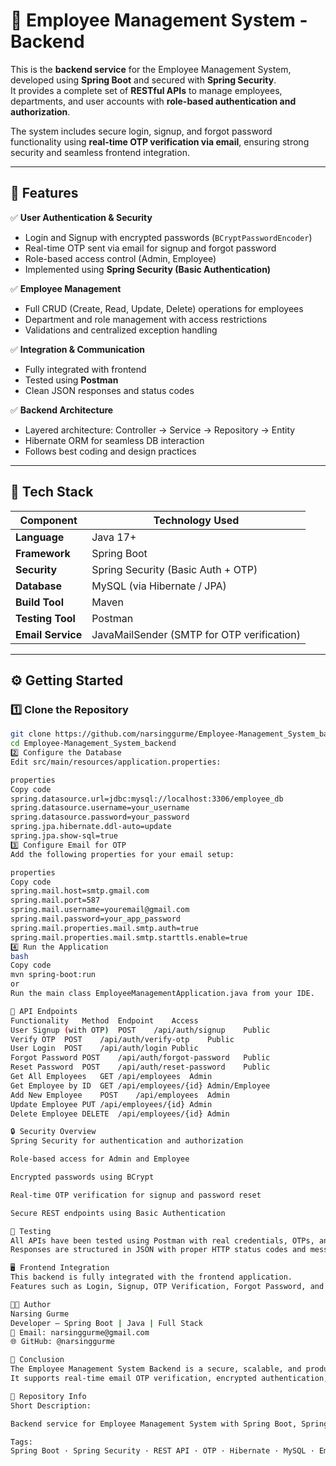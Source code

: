 # 💼 Employee Management System - Backend

This is the **backend service** for the Employee Management System, developed using **Spring Boot** and secured with **Spring Security**.  
It provides a complete set of **RESTful APIs** to manage employees, departments, and user accounts with **role-based authentication and authorization**.  

The system includes secure login, signup, and forgot password functionality using **real-time OTP verification via email**, ensuring strong security and seamless frontend integration.

---

## 🚀 Features

✅ **User Authentication & Security**
- Login and Signup with encrypted passwords (`BCryptPasswordEncoder`)
- Real-time OTP sent via email for signup and forgot password
- Role-based access control (Admin, Employee)
- Implemented using **Spring Security (Basic Authentication)**

✅ **Employee Management**
- Full CRUD (Create, Read, Update, Delete) operations for employees
- Department and role management with access restrictions
- Validations and centralized exception handling

✅ **Integration & Communication**
- Fully integrated with frontend
- Tested using **Postman**
- Clean JSON responses and status codes

✅ **Backend Architecture**
- Layered architecture: Controller → Service → Repository → Entity
- Hibernate ORM for seamless DB interaction
- Follows best coding and design practices

---

## 🧰 Tech Stack

| Component | Technology Used |
|------------|----------------|
| **Language** | Java 17+ |
| **Framework** | Spring Boot |
| **Security** | Spring Security (Basic Auth + OTP) |
| **Database** | MySQL (via Hibernate / JPA) |
| **Build Tool** | Maven |
| **Testing Tool** | Postman |
| **Email Service** | JavaMailSender (SMTP for OTP verification) |

---

## ⚙️ Getting Started

### 1️⃣ Clone the Repository
```bash
git clone https://github.com/narsinggurme/Employee-Management_System_backend.git
cd Employee-Management_System_backend
2️⃣ Configure the Database
Edit src/main/resources/application.properties:

properties
Copy code
spring.datasource.url=jdbc:mysql://localhost:3306/employee_db
spring.datasource.username=your_username
spring.datasource.password=your_password
spring.jpa.hibernate.ddl-auto=update
spring.jpa.show-sql=true
3️⃣ Configure Email for OTP
Add the following properties for your email setup:

properties
Copy code
spring.mail.host=smtp.gmail.com
spring.mail.port=587
spring.mail.username=youremail@gmail.com
spring.mail.password=your_app_password
spring.mail.properties.mail.smtp.auth=true
spring.mail.properties.mail.smtp.starttls.enable=true
4️⃣ Run the Application
bash
Copy code
mvn spring-boot:run
or
Run the main class EmployeeManagementApplication.java from your IDE.

🔗 API Endpoints
Functionality	Method	Endpoint	Access
User Signup (with OTP)	POST	/api/auth/signup	Public
Verify OTP	POST	/api/auth/verify-otp	Public
User Login	POST	/api/auth/login	Public
Forgot Password	POST	/api/auth/forgot-password	Public
Reset Password	POST	/api/auth/reset-password	Public
Get All Employees	GET	/api/employees	Admin
Get Employee by ID	GET	/api/employees/{id}	Admin/Employee
Add New Employee	POST	/api/employees	Admin
Update Employee	PUT	/api/employees/{id}	Admin
Delete Employee	DELETE	/api/employees/{id}	Admin

🔒 Security Overview
Spring Security for authentication and authorization

Role-based access for Admin and Employee

Encrypted passwords using BCrypt

Real-time OTP verification for signup and password reset

Secure REST endpoints using Basic Authentication

🧪 Testing
All APIs have been tested using Postman with real credentials, OTPs, and secure headers.
Responses are structured in JSON with proper HTTP status codes and messages.

🖥️ Frontend Integration
This backend is fully integrated with the frontend application.
Features such as Login, Signup, OTP Verification, Forgot Password, and CRUD operations work seamlessly end-to-end.

👨‍💻 Author
Narsing Gurme
Developer – Spring Boot | Java | Full Stack
📧 Email: narsinggurme@gmail.com
🌐 GitHub: @narsinggurme

🏁 Conclusion
The Employee Management System Backend is a secure, scalable, and production-ready backend service built using Spring Boot, Spring Security, and Hibernate.
It supports real-time email OTP verification, encrypted authentication, and full employee management with role-based access — ideal for enterprise-grade applications.

📄 Repository Info
Short Description:

Backend service for Employee Management System with Spring Boot, Spring Security, OTP-based authentication, and MySQL integration.

Tags:
Spring Boot · Spring Security · REST API · OTP · Hibernate · MySQL · Employee Management · Java Backend
